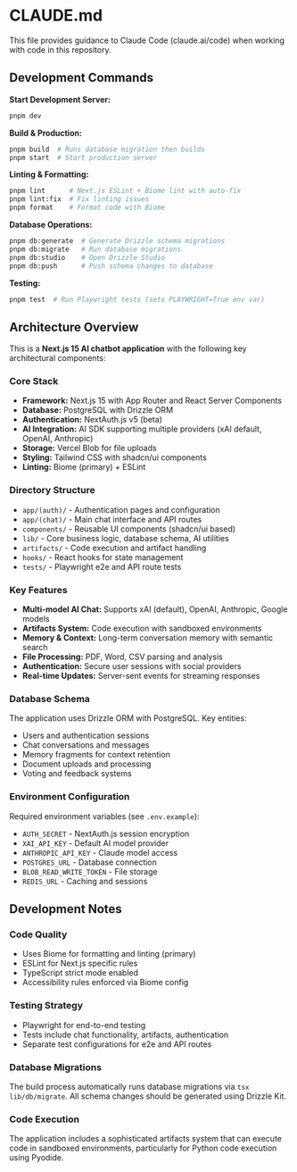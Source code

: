 # CLAUDE.md

This file provides guidance to Claude Code (claude.ai/code) when working with code in this repository.

## Development Commands

**Start Development Server:**
```bash
pnpm dev
```

**Build & Production:**
```bash
pnpm build  # Runs database migration then builds
pnpm start  # Start production server
```

**Linting & Formatting:**
```bash
pnpm lint      # Next.js ESLint + Biome lint with auto-fix
pnpm lint:fix  # Fix linting issues
pnpm format    # Format code with Biome
```

**Database Operations:**
```bash
pnpm db:generate  # Generate Drizzle schema migrations
pnpm db:migrate   # Run database migrations
pnpm db:studio    # Open Drizzle Studio
pnpm db:push      # Push schema changes to database
```

**Testing:**
```bash
pnpm test  # Run Playwright tests (sets PLAYWRIGHT=True env var)
```

## Architecture Overview

This is a **Next.js 15 AI chatbot application** with the following key architectural components:

### Core Stack
- **Framework:** Next.js 15 with App Router and React Server Components
- **Database:** PostgreSQL with Drizzle ORM
- **Authentication:** NextAuth.js v5 (beta)
- **AI Integration:** AI SDK supporting multiple providers (xAI default, OpenAI, Anthropic)
- **Storage:** Vercel Blob for file uploads
- **Styling:** Tailwind CSS with shadcn/ui components
- **Linting:** Biome (primary) + ESLint

### Directory Structure
- `app/(auth)/` - Authentication pages and configuration
- `app/(chat)/` - Main chat interface and API routes
- `components/` - Reusable UI components (shadcn/ui based)
- `lib/` - Core business logic, database schema, AI utilities
- `artifacts/` - Code execution and artifact handling
- `hooks/` - React hooks for state management
- `tests/` - Playwright e2e and API route tests

### Key Features
- **Multi-model AI Chat:** Supports xAI (default), OpenAI, Anthropic, Google models
- **Artifacts System:** Code execution with sandboxed environments
- **Memory & Context:** Long-term conversation memory with semantic search
- **File Processing:** PDF, Word, CSV parsing and analysis
- **Authentication:** Secure user sessions with social providers
- **Real-time Updates:** Server-sent events for streaming responses

### Database Schema
The application uses Drizzle ORM with PostgreSQL. Key entities:
- Users and authentication sessions
- Chat conversations and messages
- Memory fragments for context retention
- Document uploads and processing
- Voting and feedback systems

### Environment Configuration
Required environment variables (see `.env.example`):
- `AUTH_SECRET` - NextAuth.js session encryption
- `XAI_API_KEY` - Default AI model provider
- `ANTHROPIC_API_KEY` - Claude model access
- `POSTGRES_URL` - Database connection
- `BLOB_READ_WRITE_TOKEN` - File storage
- `REDIS_URL` - Caching and sessions

## Development Notes

### Code Quality
- Uses Biome for formatting and linting (primary)
- ESLint for Next.js specific rules
- TypeScript strict mode enabled
- Accessibility rules enforced via Biome config

### Testing Strategy
- Playwright for end-to-end testing
- Tests include chat functionality, artifacts, authentication
- Separate test configurations for e2e and API routes

### Database Migrations
The build process automatically runs database migrations via `tsx lib/db/migrate`. All schema changes should be generated using Drizzle Kit.

### Code Execution
The application includes a sophisticated artifacts system that can execute code in sandboxed environments, particularly for Python code execution using Pyodide.